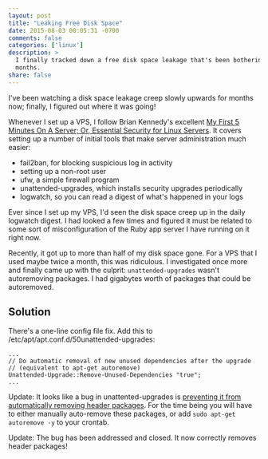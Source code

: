 ```yaml
---
layout: post
title: "Leaking Free Disk Space"
date: 2015-08-03 00:05:31 -0700
comments: false
categories: ['linux']
description: >
  I finally tracked down a free disk space leakage that's been bothering me for
  months.
share: false
---
```


I've been watching a disk space leakage creep slowly upwards for months now;
finally, I figured out where it was going!

<!-- more -->

Whenever I set up a VPS, I follow Brian Kennedy's excellent [My First 5 Minutes
On A Server; Or, Essential Security for Linux Servers][essential]. It covers
setting up a number of initial tools that make server administration much
easier:

- fail2ban, for blocking suspicious log in activity
- setting up a non-root user
- ufw, a simple firewall program
- unattended-upgrades, which installs security upgrades periodically
- logwatch, so you can read a digest of what's happened in your logs

Ever since I set up my VPS, I'd seen the disk space creep up in the daily
logwatch digest. I had looked a few times and figured it must be related to some
sort of misconfiguration of the Ruby app server I have running on it right now.

Recently, it got up to more than half of my disk space gone. For a VPS that I
used maybe twice a month, this was ridiculous. I investigated once more and
finally came up with the culprit: `unattended-upgrades` wasn't autoremoving
packages. I had gigabytes worth of packages that could be autoremoved.

## Solution

There's a one-line config file fix. Add this to
/etc/apt/apt.conf.d/50unattended-upgrades:

```plain /etc/apt/apt.conf.d/50unattended-upgrades
...
// Do automatic removal of new unused dependencies after the upgrade
// (equivalent to apt-get autoremove)
Unattended-Upgrade::Remove-Unused-Dependencies "true";
...
```

Update: It looks like a bug in unattented-upgrades is [preventing it from
automatically removing header packages][bug]. For the time being you will have
to either manually auto-remove these packages, or add `sudo apt-get autoremove
-y` to your crontab.

Update: The bug has been addressed and closed. It now correctly removes header
packages!



[essential]: http://plusbryan.com/my-first-5-minutes-on-a-server-or-essential-security-for-linux-servers
[bug]: https://bugs.launchpad.net/ubuntu/+source/unattended-upgrades/+bug/1267059
